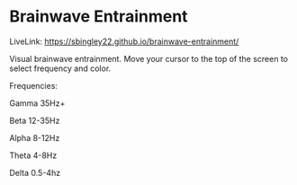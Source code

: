 # Brainwave Entrainment

LiveLink:
https://sbingley22.github.io/brainwave-entrainment/

Visual brainwave entrainment. Move your cursor to the top of the screen to select frequency and color.

Frequencies:

Gamma 35Hz+

Beta 12-35Hz

Alpha 8-12Hz

Theta 4-8Hz

Delta 0.5-4hz